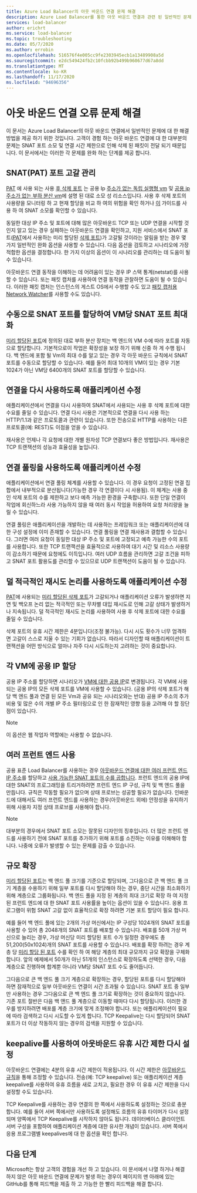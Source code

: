 ```yaml
---
title: Azure Load Balancer의 아웃 바운드 연결 문제 해결
description: Azure Load Balancer를 통한 아웃 바운드 연결과 관련 된 일반적인 문제에 대 한 해결 방법입니다.
services: load-balancer
author: erichrt
ms.service: load-balancer
ms.topic: troubleshooting
ms.date: 05/7/2020
ms.author: errobin
ms.openlocfilehash: 516576f4e005cc9fe2303945ecb1a13489908a5d
ms.sourcegitcommit: e2dc549424fb2c10fcbb92b499b960677d67a8dd
ms.translationtype: MT
ms.contentlocale: ko-KR
ms.lasthandoff: 11/17/2020
ms.locfileid: "94696356"
---
```

# <a name="troubleshooting-outbound-connections-failures"></a><a name="obconnecttsg"></a> 아웃 바운드 연결 오류 문제 해결

이 문서는 Azure Load Balancer의 아웃 바운드 연결에서 일반적인 문제에 대 한 해결 방법을 제공 하기 위한 것입니다. 고객이 경험 하는 아웃 바운드 연결에 대 한 대부분의 문제는 SNAT 포트 소모 및 연결 시간 제한으로 인해 삭제 된 패킷이 전달 되기 때문입니다. 이 문서에서는 이러한 각 문제를 완화 하는 단계를 제공 합니다.

## <a name="managing-snat-pat-port-exhaustion"></a><a name="snatexhaust"></a> SNAT(PAT) 포트 고갈 관리
[PAT](load-balancer-outbound-connections.md) 에 사용 되는 사용 [후 삭제 포트](load-balancer-outbound-connections.md) 는 공용 Ip [주소가 없는 독립 실행형 vm](load-balancer-outbound-connections.md) 및 [공용 ip 주소가 없는 부하 분산 vm](load-balancer-outbound-connections.md)에 설명 된 대로 소모 성 리소스입니다. 사용 후 삭제 포트의 사용량을 모니터링 하 고 현재 할당을 비교 하 여의 위험을 확인 하거나 [이](./load-balancer-standard-diagnostics.md#how-do-i-check-my-snat-port-usage-and-allocation) 가이드를 사용 하 여 SNAT 소모를 확인할 수 있습니다.

동일한 대상 IP 주소 및 포트에 대해 많은 아웃바운드 TCP 또는 UDP 연결을 시작할 것인지 알고 있는 경우 실패하는 아웃바운드 연결을 확인하고, 지원 서비스에서 SNAT 포트([PAT](load-balancer-outbound-connections.md)에서 사용하는 미리 할당된 [삭제 포트](load-balancer-outbound-connections.md#preallocatedports))가 고갈될 것이라는 알림을 받는 경우 몇 가지 일반적인 완화 옵션을 사용할 수 있습니다. 다음 옵션을 검토하고 시나리오에 가장 적합한 옵션을 결정합니다. 한 가지 이상의 옵션이 이 시나리오를 관리하는 데 도움이 될 수 있습니다.

아웃바운드 연결 동작을 이해하는 데 어려움이 있는 경우 IP 스택 통계(netstat)를 사용할 수 있습니다. 또는 패킷 캡처를 사용하여 연결 동작을 관찰하면 도움이 될 수 있습니다. 이러한 패킷 캡처는 인스턴스의 게스트 OS에서 수행할 수도 있고 [패킷 캡처용 Network Watcher](../network-watcher/network-watcher-packet-capture-manage-portal.md)를 사용할 수도 있습니다. 

## <a name="manually-allocate-snat-ports-to-maximize-snat-ports-per-vm"></a><a name ="manualsnat"></a>수동으로 SNAT 포트를 할당하여 VM당 SNAT 포트 최대화
[미리 할당된 포트](load-balancer-outbound-connections.md#preallocatedports)에 정의된 대로 부하 분산 장치는 백 엔드의 VM 수에 따라 포트를 자동으로 할당합니다. 기본적으로이 작업은 확장성을 보장 하기 위해 신중 하 게 수행 됩니다. 백 엔드에 포함 될 Vm의 최대 수를 알고 있는 경우 각 아웃 바운드 규칙에서 SNAT 포트를 수동으로 할당할 수 있습니다. 예를 들어 최대 10개의 VM이 있는 경우 기본 1024가 아닌 VM당 6400개의 SNAT 포트를 할당할 수 있습니다. 

## <a name="modify-the-application-to-reuse-connections"></a><a name="connectionreuse"></a>연결을 다시 사용하도록 애플리케이션 수정 
애플리케이션에서 연결을 다시 사용하여 SNAT에서 사용되는 사용 후 삭제 포트에 대한 수요를 줄일 수 있습니다. 연결 다시 사용은 기본적으로 연결을 다시 사용 하는 HTTP/1.1과 같은 프로토콜과 관련이 있습니다. 또한 전송으로 HTTP를 사용하는 다른 프로토콜(예: REST)도 이점을 얻을 수 있습니다. 

재사용은 언제나 각 요청에 대한 개별 원자성 TCP 연결보다 좋은 방법입니다. 재사용은 TCP 트랜잭션의 성능과 효율성을 높입니다.

## <a name="modify-the-application-to-use-connection-pooling"></a><a name="connection pooling"></a>연결 풀링을 사용하도록 애플리케이션 수정
애플리케이션에서 연결 풀링 체계를 사용할 수 있습니다. 이 경우 요청이 고정된 연결 집합에서 내부적으로 분산됩니다(가능한 경우 각 연결이다 시 사용됨). 이 체계는 사용 중인 삭제 포트의 수를 제한하고 보다 예측 가능한 환경을 구축합니다. 또한 단일 연결이 작업에 회신하느라 사용 가능하지 않을 때 여러 동시 작업을 허용하여 요청 처리량을 늘릴 수 있습니다.  

연결 풀링은 애플리케이션을 개발하는 데 사용하는 프레임워크 또는 애플리케이션에 대한 구성 설정에 이미 존재할 수 있습니다. 연결 풀링을 연결 재사용과 결합할 수 있습니다. 그러면 여러 요청이 동일한 대상 IP 주소 및 포트에 고정되고 예측 가능한 수의 포트를 사용합니다. 또한 TCP 트랜잭션을 효율적으로 사용하여 대기 시간 및 리소스 사용량이 감소하기 때문에 요청에도 이득입니다. 여러 UDP 흐름을 관리하면 고갈 조건을 피하고 SNAT 포트 활용도를 관리할 수 있으므로 UDP 트랜잭션이 도움이 될 수 있습니다.

## <a name="modify-the-application-to-use-less-aggressive-retry-logic"></a><a name="retry logic"></a>덜 적극적인 재시도 논리를 사용하도록 애플리케이션 수정
[PAT](load-balancer-outbound-connections.md)에 사용되는 [미리 할당된 삭제 포트](load-balancer-outbound-connections.md#preallocatedports)가 고갈되거나 애플리케이션 오류가 발생하면 지연 및 백오프 논리 없는 적극적인 또는 무차별 대입 재시도로 인해 고갈 상태가 발생하거나 지속됩니다. 덜 적극적인 재시도 논리를 사용하여 사용 후 삭제 포트에 대한 수요를 줄일 수 있습니다. 

삭제 포트의 유휴 시간 제한은 4분입니다(조정 불가능). 다시 시도 횟수가 너무 엄격하면 고갈이 스스로 지울 수 있는 기회가 없습니다. 따라서 디자인할 때 애플리케이션이 트랜잭션을 어떤 방식으로 얼마나 자주 다시 시도하는지 고려하는 것이 중요합니다.

## <a name="assign-a-public-ip-to-each-vm"></a><a name="assignilpip"></a>각 VM에 공용 IP 할당
공용 IP 주소를 할당하면 시나리오가 [VM에 대한 공용 IP](load-balancer-outbound-connections.md)로 변경됩니다. 각 VM에 사용되는 공용 IP의 모든 삭제 포트를 VM에 사용할 수 있습니다. (공용 IP의 삭제 포트가 해당 백 엔드 풀과 연결 된 모든 Vm과 공유 되는 시나리오와는 반대) 공용 IP 주소의 추가 비용 및 많은 수의 개별 IP 주소 필터링으로 인 한 잠재적인 영향 등을 고려해 야 할 장단점이 있습니다.

>[!NOTE] 
>이 옵션은 웹 작업자 역할에는 사용할 수 없습니다.

## <a name="use-multiple-frontends"></a><a name="multifesnat"></a>여러 프런트 엔드 사용
공용 표준 Load Balancer를 사용하는 경우 [아웃바운드 연결에 대한 여러 프런트 엔드 IP 주소](load-balancer-outbound-connections.md)를 할당하고 [사용 가능한 SNAT 포트의 수를 곱합니다](load-balancer-outbound-connections.md#preallocatedports).  프런트 엔드의 공용 IP에 대한 SNAT의 프로그래밍을 트리거하려면 프런트 엔드 IP 구성, 규칙 및 백 엔드 풀을 만듭니다.  규칙은 작동할 필요가 없으며 상태 프로브는 성공할 필요가 없습니다.  인바운드에 대해서도 여러 프런트 엔드를 사용하는 경우(아웃바운드 외에) 안정성을 유지하기 위해 사용자 지정 상태 프로브를 사용해야 합니다.

>[!NOTE]
>대부분의 경우에서 SNAT 포트 소모는 잘못된 디자인의 징후입니다.  더 많은 프런트 엔드를 사용하기 전에 SNAT 포트를 추가하기 위해 포트를 소진하는 이유를 이해해야 합니다.  나중에 오류가 발생할 수 있는 문제를 감출 수 있습니다.

## <a name="scale-out"></a><a name="scaleout"></a>규모 확장
[미리 할당된 포트](load-balancer-outbound-connections.md#preallocatedports)는 백 엔드 풀 크기를 기준으로 할당되며, 그다음으로 큰 백 엔드 풀 크기 계층을 수용하기 위해 일부 포트를 다시 할당해야 하는 경우, 중단 시간을 최소화하기 위해 계층으로 그룹화됩니다.  백 엔드 풀을 지정 된 계층의 최대 크기로 확장 하 여 지정 된 프런트 엔드에 대 한 SNAT 포트 사용률을 높이는 옵션이 있을 수 있습니다.  응용 프로그램이 위험 SNAT 고갈 없이 효율적으로 확장 하려면 기본 포트 할당이 필요 합니다.

예를 들어 백 엔드 풀에 있는 2개의 가상 머신에서는 IP 구성당 1024개의 SNAT 포트를 사용할 수 있어 총 2048개의 SNAT 포트를 배포할 수 있습니다.  배포를 50개 가상 머신으로 늘리는 경우, 가상 머신당 미리 할당된 포트 수가 일정한 경우에도 총 51,200(50x1024)개의 SNAT 포트를 사용할 수 있습니다.  배포를 확장 하려는 경우 계층 당 [미리 할당 된 포트](load-balancer-outbound-connections.md#preallocatedports) 수를 확인 하 여 해당 계층의 최대 규모까지 규모 확장을 구체화 합니다.  앞의 예제에서 50개가 아닌 51개의 인스턴스로 확장하도록 선택한 경우, 다음 계층으로 진행하며 합계뿐 아니라 VM당 SNAT 포트 수도 줄어듭니다.

그다음으로 큰 백 엔드 풀 크기 계층으로 확장하는 경우, 할당된 포트를 다시 할당해야 하면 잠재적으로 일부 아웃바운드 연결이 시간 초과될 수 있습니다.  SNAT 포트 중 일부만 사용하는 경우 그다음으로 큰 백 엔드 풀 크기로 확장하는 것이 중요하지 않습니다.  기존 포트 절반은 다음 백 앤드 풀 계층으로 이동할 때마다 다시 할당됩니다.  이러한 경우를 방지하려면 배포를 계층 크기에 맞게 조정해야 합니다.  또는 애플리케이션이 필요에 따라 검색하고 다시 시도할 수 있게 합니다.  TCP Keepalive는 다시 할당되어 SNAT 포트가 더 이상 작동하지 않는 경우의 검색을 지원할 수 있습니다.

## <a name="use-keepalives-to-reset-the-outbound-idle-timeout"></a><a name="idletimeout"></a>keepalive를 사용하여 아웃바운드 유휴 시간 제한 다시 설정
아웃바운드 연결에는 4분의 유휴 시간 제한이 적용됩니다. 이 시간 제한은 [아웃바운드 규칙](outbound-rules.md)을 통해 조정할 수 있습니다. 전송(예: TCP keepalive) 또는 애플리케이션 계층 keepalive를 사용하여 유휴 흐름을 새로 고치고, 필요한 경우 이 유휴 시간 제한을 다시 설정할 수도 있습니다.  

TCP Keepalive를 사용하는 경우 연결의 한 쪽에서 사용하도록 설정하는 것으로 충분합니다. 예를 들어 서버 쪽에서만 사용하도록 설정해도 흐름의 유휴 타이머가 다시 설정되며 양쪽에서 TCP Keepalive를 시작하지 않아도 됩니다.  데이터베이스 클라이언트 서버 구성을 포함하여 애플리케이션 계층에 대한 유사한 개념이 있습니다.  서버 쪽에서 응용 프로그램별 keepalives에 대 한 옵션을 확인 합니다.

## <a name="next-steps"></a>다음 단계
Microsoft는 항상 고객의 경험을 개선 하 고 있습니다. 이 문서에서 나열 하거나 해결 하지 않은 아웃 바운드 연결에 문제가 발생 하는 경우이 페이지의 맨 아래에 있는 GitHub를 통해 피드백을 제출 하 고 가능한 한 빨리 피드백을 해결 합니다.